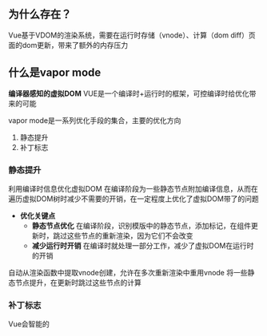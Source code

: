 
## 为什么存在？
Vue基于VDOM的渲染系统，需要在运行时存储（vnode）、计算（dom diff）页面的dom更新，带来了额外的内存压力

## 什么是vapor mode

**编译器感知的虚拟DOM**
VUE是一个编译时+运行时的框架，可控编译时给优化带来的可能

vapor mode是一系列优化手段的集合，主要的优化方向
1. 静态提升
2. 补丁标志

### 静态提升

利用编译时信息优化虚拟DOM
在编译阶段为一些静态节点附加编译信息，从而在遍历虚拟DOM树时减少不需要的开销，在一定程度上优化了虚拟DOM带了的问题

- **优化关键点**
    - **静态节点优化** 在编译阶段，识别模版中的静态节点，添加标记，在组件更新时，跳过这些节点的重新渲染，因为它们不会改变
    - **减少运行时开销** 在编译时就处理一部分工作，减少了虚拟DOM在运行时的开销

自动从渲染函数中提取vnode创建，允许在多次重新渲染中重用vnode
将一些静态节点提升，在更新时跳过这些节点的计算


### 补丁标志
Vue会智能的
